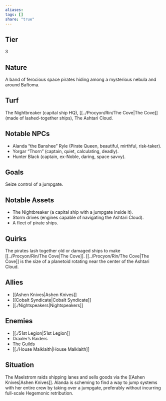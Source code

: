 ```yaml
---
aliases: 
tags: []
share: "true"
---
```

## Tier
3

## Nature
A band of ferocious space pirates hiding among a mysterious nebula and around Baftoma.

## Turf
The Nightbreaker (capital ship HQ), [[../Procyon/Rin/The Cove|The Cove]] (made of lashed-together ships), The Ashtari Cloud.

## Notable NPCs
- Alanda “the Banshee” Ryle (Pirate Queen, beautiful, mirthful, risk-taker).
- Yorgar “Thorn” (captain, quiet, calculating, deadly).
- Hunter Black (captain, ex-Noble, daring, space savvy).

## Goals
Seize control of a jumpgate.

## Notable Assets
- The Nightbreaker (a capital ship with a jumpgate inside it).
- Storm drives (engines capable of navigating the Ashtari Cloud).
- A fleet of pirate ships.

## Quirks
The pirates lash together old or damaged ships to make [[../Procyon/Rin/The Cove|The Cove]]. [[../Procyon/Rin/The Cove|The Cove]] is the size of a planetoid rotating near the center of the Ashtari Cloud.

## Allies
- [[Ashen Knives|Ashen Knives]]
- [[Cobalt Syndicate|Cobalt Syndicate]]
- [[./Nightspeakers|Nightspeakers]]

## Enemies
- [[./51st Legion|51st Legion]]
- Draxler’s Raiders
- The Guilds
- [[./House Malklaith|House Malklaith]]

## Situation
The Maelstrom raids shipping lanes and sells goods via the [[Ashen Knives|Ashen Knives]]. Alanda is scheming to find a way to jump systems with her entire crew by taking over a jumpgate, preferably without incurring full-scale Hegemonic retribution.

